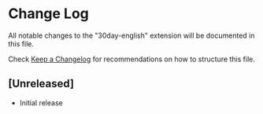 # Change Log

All notable changes to the "30day-english" extension will be documented in this file.

Check [Keep a Changelog](http://keepachangelog.com/) for recommendations on how to structure this file.

## [Unreleased]

- Initial release